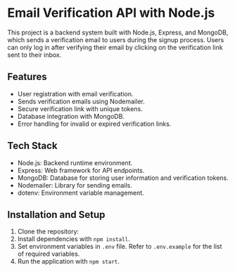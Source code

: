 # Email Verification API with Node.js

This project is a backend system built with Node.js, Express, and MongoDB, which sends a verification email to users during the signup process. Users can only log in after verifying their email by clicking on the verification link sent to their inbox.

## Features

* User registration with email verification.
* Sends verification emails using Nodemailer.
* Secure verification link with unique tokens.
* Database integration with MongoDB.
* Error handling for invalid or expired verification links.

## Tech Stack

* Node.js: Backend runtime environment.
* Express: Web framework for API endpoints.
* MongoDB: Database for storing user information and verification tokens.
* Nodemailer: Library for sending emails.
* dotenv: Environment variable management.

## Installation and Setup

1. Clone the repository:
2. Install dependencies with `npm install`.
3. Set environment variables in `.env` file. Refer to `.env.example` for the list of required variables.
4. Run the application with `npm start`.


